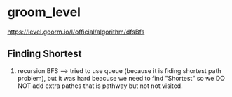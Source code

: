 # groom_level
https://level.goorm.io/l/official/algorithm/dfsBfs


## Finding Shortest
1. recursion BFS
--> tried to use queue (because it is fiding shortest path problem), but it was hard beacuse we need to find "Shortest" so we DO NOT add extra pathes that is pathway but not not visited.
